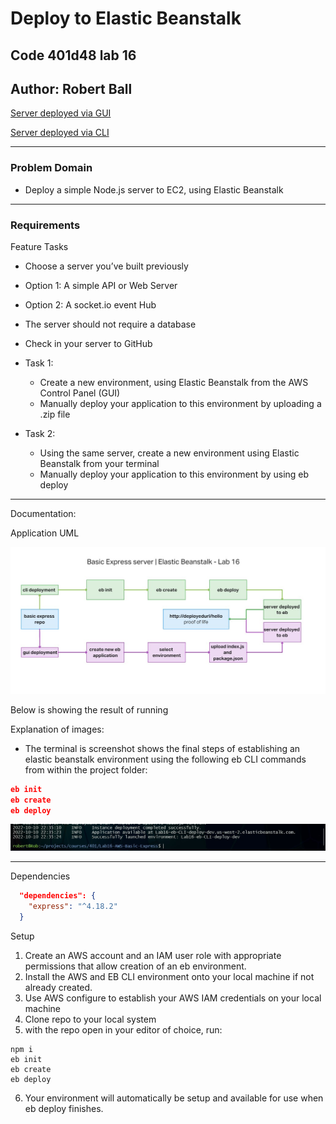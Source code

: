 # Deploy to Elastic Beanstalk

## Code 401d48 lab 16

## Author: Robert Ball

[Server deployed via GUI](http://lab16basicexpressserver-env.eba-2czp3e3s.us-west-2.elasticbeanstalk.com/)

[Server deployed via CLI](http://lab16-eb-cli-deploy-dev.us-west-2.elasticbeanstalk.com/)

---

### Problem Domain

* Deploy a simple Node.js server to EC2, using Elastic Beanstalk

---

### Requirements

Feature Tasks

* Choose a server you’ve built previously
* Option 1: A simple API or Web Server
* Option 2: A socket.io event Hub
* The server should not require a database
* Check in your server to GitHub
* Task 1:
  * Create a new environment, using Elastic Beanstalk from the AWS Control Panel (GUI)
  * Manually deploy your application to this environment by uploading a .zip file

* Task 2:
  * Using the same server, create a new environment using Elastic Beanstalk from your terminal
  * Manually deploy your application to this environment by using eb deploy

---

Documentation:

Application UML

![UML lab16](./assets/lab16UML.jpg)

Below is showing the result of running

Explanation of images:

* The terminal is screenshot shows the final steps of establishing an elastic beanstalk environment using the following eb CLI commands from within the project folder:

```JSON
eb init
eb create
eb deploy
```

![eb cli environment](./assets/cli-eb.jpg)

---
Dependencies

```JSON
  "dependencies": {
    "express": "^4.18.2"
  }
```

Setup

1. Create an AWS account and an IAM user role with appropriate permissions that allow creation of an eb environment.
2. Install the AWS and EB CLI environment onto your local machine if not already created.
3. Use AWS configure to establish your AWS IAM credentials on your local machine
4. Clone repo to your local system
5. with the repo open in your editor of choice, run:

```code
npm i
eb init
eb create
eb deploy
```

6. Your environment will automatically be setup and available for use when eb deploy finishes.
